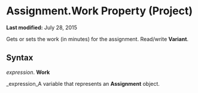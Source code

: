 
# Assignment.Work Property (Project)

 **Last modified:** July 28, 2015

Gets or sets the work (in minutes) for the assignment. Read/write  **Variant**.

## Syntax

 _expression_. **Work**

 _expression_A variable that represents an  **Assignment** object.

